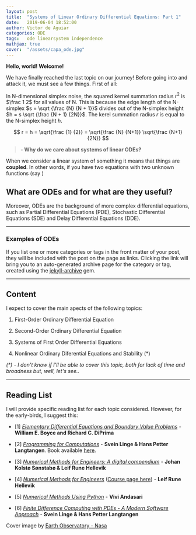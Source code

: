 ```yaml
---
layout: post
title:  "Systems of Linear Ordinary Differential Equations: Part 1"
date:   2019-06-04 18:52:00
author: Victor de Aguiar
categories: ODE
tags:	ode linearsystem independence
mathjax: true
cover:  "/assets/capa_ode.jpg"
---
```

**Hello, world! Welcome!**

We have finally reached the last topic on our journey! Before going into and attack it, we must see a few things. First of all:

In N-dimensional simplex noise, the squared kernel summation radius $r^2$ is $\frac 1 2$
for all values of N. This is because the edge length of the N-simplex $s = \sqrt {\frac {N} {N + 1}}$
divides out of the N-simplex height $h = s \sqrt {\frac {N + 1} {2N}}$.
The kerel summation radius $r$ is equal to the N-simplex height $h$.

$$ r = h = \sqrt{\frac {1} {2}} = \sqrt{\frac {N} {N+1}} \sqrt{\frac {N+1} {2N}} $$

> **- Why do we care about systems of linear ODEs?**

When we consider a linear system of something it means that things are **coupled**. In other words, if you have two equations with two unknown functions (say )


## What are ODEs and for what are they useful?


Moreover, ODEs are the background of more complex differential equations, such as Partial Differential Equations (PDE), Stochastic Differential Equations (SDE) and Delay Differential Equations (DDE). 

----
### Examples of ODEs

If you list one or more categories or tags in the front matter of your post, they will be included with the post on the page as links. Clicking the link will bring you to an auto-generated archive page for the category or tag, created using the [jekyll-archive][jekyll-archive] gem.

____
## Content

I expect to cover the main apects of the following topics:

  1. First-Order Ordinary Differential Equation

  2. Second-Order Ordinary Differential Equation
  
  3. Systems of First Order Differential Equations

  4. Nonlinear Ordinary Diferential Equations and Stability (*)
  
 
*(\*)* *- I don't know if I'll be able to cover this topic, both for lack of time and broadness but, well, let's see..* 

----------
## Reading List

I will provide specific reading list for each topic considered. However, for the early-birds, I suggest this:

- [1] *[Elementary Differential Equations and Boundary Value Problems](https://www.kea.nu/files/textbooks/math135.pdf)* - **William E. Boyce and Richard C. DiPrima**     
    
- [2] *[Programming for Computations](http://hplgit.github.io/prog4comp/doc/pub/p4c-sphinx-Python/index.html#programming-for-computations-python-version)* - **Svein Linge & Hans Petter Langtangen**. Book available [here](https://link.springer.com/book/10.1007/978-3-319-32428-9).

- [3] *[Numerical Methods for Engineers: A digital compendium](http://lrhgit.github.io/tkt4140/allfiles/digital_compendium/._main002.html)* - **Johan Kolstø Sønstabø & Leif Rune Hellevik**

- [4] *[Numerical Methods for Engineers](http://folk.ntnu.no/leifh/teaching/tkt4140/)* ([Course page here](https://www.ntnu.no/wiki/display/kt/TKT4140+Numerical+Methods)) - **Leif Rune Hellevik**

- [5] *[Numerical Methods Using Python](http://people.bu.edu/andasari/courses/numericalpython/python.html)* - **Vivi Andasari**

- [6] *[Finite Difference Computing with PDEs - A Modern Software Approach](https://hplgit.github.io/fdm-book/doc/pub/book/pdf/fdm-book-4screen.pdf)* - **Svein Linge & Hans Petter Langtangen**


Cover image by [Earth Observatory - Nasa](https://earthobservatory.nasa.gov/images/41161/katabatic-winds-rake-antarcticas-terra-nova-bay)

[jekyll]:      http://jekyllrb.com
[jekyll-gh]:   https://github.com/jekyll/jekyll
[jekyll-help]: https://github.com/jekyll/jekyll-help
[highlight]:   https://highlightjs.org/
[lightbox]:    http://lokeshdhakar.com/projects/lightbox2/
[jekyll-archive]: https://github.com/jekyll/jekyll-archives
[liquid]: https://github.com/Shopify/liquid/wiki/Liquid-for-Designers
